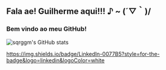 ## Fala ae! Guilherme aqui!!!   ♪ ~ (´▽｀)/
### Bem vindo ao meu GitHub!

![sqrggm's GitHub stats](https://github-readme-stats.vercel.app/api?username=sqrggm&theme=ocean_dark)

https://img.shields.io/badge/LinkedIn-0077B5?style=for-the-badge&logo=linkedin&logoColor=white

